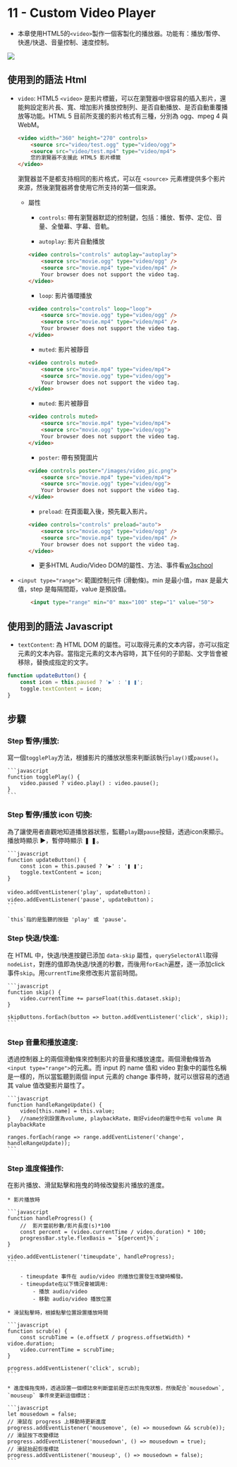 # 11 - Custom Video Player

- 本章使用HTML5的`<video>`製作一個客製化的播放器。功能有：播放/暫停、快進/快退、音量控制、速度控制。

![](https://github.com/hoovivaf2e/javascript30/blob/master/11%20-%20Custom%20Video%20Player/11_customvideoplayer.png)


## 使用到的語法 Html

- `video`: HTML5 `<video>` 是影片標籤，可以在瀏覽器中很容易的插入影片，還能夠設定影片長、寬、增加影片播放控制列、是否自動播放、是否自動重覆播放等功能。HTML 5 目前所支援的影片格式有三種，分別為 ogg、mpeg 4 與 WebM。

    ```html
    <video width="360" height="270" controls>
        <source src="video/test.ogg" type="video/ogg">
        <source src="video/test.mp4" type="video/mp4">
        您的瀏覽器不支援此 HTML5 影片標籤
    </video>
    ```

    瀏覽器並不是都支持相同的影片格式，可以在 `<source>` 元素裡提供多个影片來源，然後瀏覽器將會使用它所支持的第一個來源。

    * 屬性
        
        - `controls`: 帶有瀏覽器默認的控制鍵，包括：播放、暫停、定位、音量、全螢幕、字幕、音軌。

        - `autoplay`: 影片自動播放
        
        ```html
        <video controls="controls" autoplay="autoplay">
            <source src="movie.ogg" type="video/ogg" />
            <source src="movie.mp4" type="video/mp4" />
            Your browser does not support the video tag.
        </video>
        ```

        - `loop`: 影片循環播放

        ```html
        <video controls="controls" loop="loop">
            <source src="movie.ogg" type="video/ogg" />
            <source src="movie.mp4" type="video/mp4" />
            Your browser does not support the video tag.
        </video>
        ```

        - `muted`: 影片被靜音

        ```html
        <video controls muted>
            <source src="movie.mp4" type="video/mp4">
            <source src="movie.ogg" type="video/ogg">
            Your browser does not support the video tag.
        </video>
        ```

        - `muted`: 影片被靜音

        ```html
        <video controls muted>
            <source src="movie.mp4" type="video/mp4">
            <source src="movie.ogg" type="video/ogg">
            Your browser does not support the video tag.
        </video>
        ```

        - `poster`: 帶有預覽圖片

        ```html
        <video controls poster="/images/video_pic.png">
            <source src="movie.mp4" type="video/mp4">
            <source src="movie.ogg" type="video/ogg">
            Your browser does not support the video tag.
        </video> 
        ```

        - `preload`: 在頁面載入後，預先載入影片。

        ```html
        <video controls="controls" preload="auto">
            <source src="movie.ogg" type="video/ogg" />
            <source src="movie.mp4" type="video/mp4" />
            Your browser does not support the video tag.
        </video> 
        ```

        * 更多HTML Audio/Video DOM的屬性、方法、事件看[w3school](https://www.w3schools.com/tags/ref_av_dom.asp)

- `<input type="range">`: 範圍控制元件 (滑動條)。min 是最小值，max 是最大值，step 是每隔間距，value 是預設值。

    ```html
        <input type="range" min="0" max="100" step="1" value="50">
    ```

## 使用到的語法 Javascript

- `textContent`: 為 HTML DOM 的屬性。可以取得元素的文本内容，亦可以指定元素的文本內容。當指定元素的文本內容時，其下任何的子節點、文字皆會被移除，替換成指定的文字。

```javascript
function updateButton() {
	const icon = this.paused ? '▶' : '❚ ❚';
	toggle.textContent = icon;
}
```

## 步驟

### Step 暫停/播放: 

寫一個`togglePlay`方法，根據影片的播放狀態來判斷該執行`play()`或`pause()`。

    ```javascript
    function togglePlay() {
        video.paused ? video.play() : video.pause();
    }
    ```

### Step 暫停/播放 icon 切換:

為了讓使用者直觀地知道播放器狀態，監聽`play`跟`pause`按鈕，透過icon來顯示。播放時顯示 ▶，暫停時顯示 ❚ ❚。

    ```javascript
    function updateButton() {
        const icon = this.paused ? '▶' : '❚ ❚';
        toggle.textContent = icon;
    }
    
    video.addEventListener('play', updateButton)；
    video.addEventListener('pause', updateButton)；
    ```
    
    `this`指的是監聽的按鈕 'play' 或 'pause'。

### Step 快退/快進:
在 HTML 中，快退/快進按鍵已添加 `data-skip` 屬性，`querySelectorAll`取得`nodeList`，對應的值即為快退/快進的秒數，而後用`forEach`遍歷，逐一添加click事件`skip`。用`currentTime`來修改影片當前時間。

    ```javascript
    function skip() {
        video.currentTime += parseFloat(this.dataset.skip);
    }

    skipButtons.forEach(button => button.addEventListener('click', skip));
    ```

### Step 音量和播放速度:
透過控制器上的兩個滑動條來控制影片的音量和播放速度。兩個滑動條皆為`<input type="range">`的元素。而 input 的 name 值和 video 對象中的屬性名稱是一樣的，所以當監聽到兩個 input 元素的 change 事件時，就可以很容易的透過其 value 值改變影片屬性了。

    ```javascript
    function handleRangeUpdate() {
        video[this.name] = this.value;
    }   //name分別設置為volume, playbackRate，剛好video的屬性中也有 volume 與 playbackRate

    ranges.forEach(range => range.addEventListener('change', handleRangeUpdate));
    ```

### Step 進度條操作:
在影片播放、滑鼠點擊和拖曳的時候改變影片播放的進度。
    
    * 影片播放時

    ```javascript
    function handleProgress() {
        //  影片當前秒數/影片長度(s)*100
        const percent = (video.currentTime / video.duration) * 100;
        progressBar.style.flexBasis = `${percent}%`;
    }

    video.addEventListener('timeupdate', handleProgress);
    ```

        - timeupdate 事件在 audio/video 的播放位置發生改變時觸發。
        - timeupdate在以下情況會被調用:
            - 播放 audio/video
            - 移動 audio/video 播放位置
    
    * 滑鼠點擊時，根據點擊位置設置播放時間

    ```javascript
    function scrub(e) {
        const scrubTime = (e.offsetX / progress.offsetWidth) * vidoe.duration;
        video.currentTime = scrubTime;
    }

    progress.addEventListener('click', scrub);
    ```

    * 進度條拖曳時，透過設置一個標誌來判斷當前是否出於拖曳狀態，然後配合`mousedown`, `mouseup` 事件來更新這個標誌：

    ```javascript
    let mousedown = false;
    // 滑鼠在 progress 上移動時更新進度
    progress.addEventListener('mousemove', (e) => mousedown && scrub(e));
    // 滑鼠按下改變標誌
    progress.addEventListener('mousedown', () => mousedown = true);
    // 滑鼠抬起恢復標誌
    progress.addEventListener('mouseup', () => mousedown = false);
    ```
